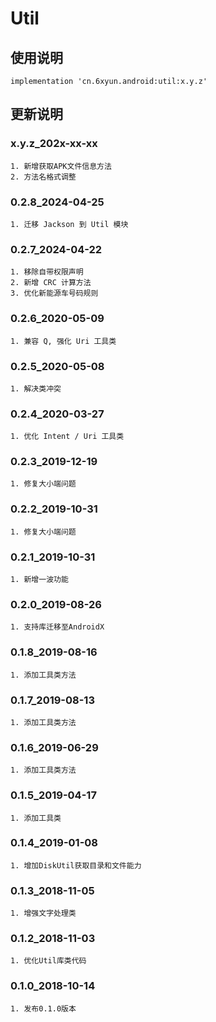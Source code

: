 Util
===

使用说明
---
```
implementation 'cn.6xyun.android:util:x.y.z'
```

更新说明
---
### x.y.z_202x-xx-xx
    1. 新增获取APK文件信息方法
    2. 方法名格式调整

### 0.2.8_2024-04-25
    1. 迁移 Jackson 到 Util 模块

### 0.2.7_2024-04-22
    1. 移除自带权限声明
    2. 新增 CRC 计算方法
    3. 优化新能源车号码规则

### 0.2.6_2020-05-09
    1. 兼容 Q, 强化 Uri 工具类

### 0.2.5_2020-05-08
    1. 解决类冲突

### 0.2.4_2020-03-27
    1. 优化 Intent / Uri 工具类

### 0.2.3_2019-12-19
    1. 修复大小端问题

### 0.2.2_2019-10-31
    1. 修复大小端问题

### 0.2.1_2019-10-31
    1. 新增一波功能

### 0.2.0_2019-08-26
    1. 支持库迁移至AndroidX

### 0.1.8_2019-08-16
    1. 添加工具类方法

### 0.1.7_2019-08-13
    1. 添加工具类方法

### 0.1.6_2019-06-29
    1. 添加工具类方法

### 0.1.5_2019-04-17
    1. 添加工具类

### 0.1.4_2019-01-08
    1. 增加DiskUtil获取目录和文件能力

### 0.1.3_2018-11-05
    1. 增强文字处理类

### 0.1.2_2018-11-03
    1. 优化Util库类代码

### 0.1.0_2018-10-14
    1. 发布0.1.0版本